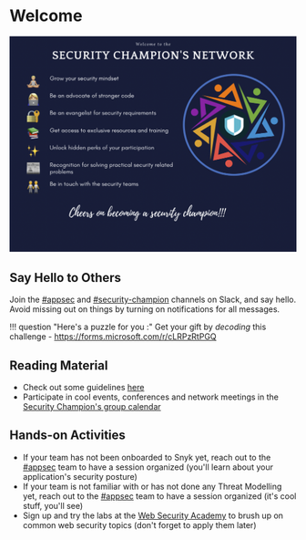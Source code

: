 
# Welcome

![sc-welcome](./sc-welcome.png)

## Say Hello to Others
Join the  [#appsec](https://equinor.slack.com/archives/CMM6FSW5V) and [#security-champion](https://equinor.slack.com/archives/C036HGPBJ04) channels on Slack, and say hello. Avoid missing out on things by turning on notifications for all messages.

!!! question "Here's a puzzle for you :"
    Get your gift by _decoding_ this challenge - <https://forms.microsoft.com/r/cLRPzRtPGQ>

## Reading Material
- Check out some guidelines [here](/appsec/resources/)
- Participate in cool events, conferences and network meetings in the [Security Champion's group calendar](https://statoilsrm.sharepoint.com/sites/securitychampion9)

## Hands-on Activities
- If your team has not been onboarded to Snyk yet, reach out to the [#appsec](https://equinor.slack.com/archives/CMM6FSW5V) team to have a session organized (you'll learn about your application's security posture)
- If your team is not familiar with or has not done any Threat Modelling yet, reach out to the [#appsec](https://equinor.slack.com/archives/CMM6FSW5V)  team to have a session organized (it's cool stuff, you'll see)
- Sign up and try the labs at the [Web Security Academy](https://portswigger.net/web-security) to brush up on common web security topics (don't forget to apply them later)